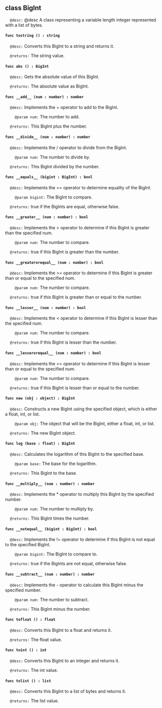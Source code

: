 ## class BigInt

&nbsp;&nbsp;&nbsp;&nbsp;```@desc:``` @desc A class representing a variable length integer represented with a list of bytes.

#### ```func tostring () : string```

&nbsp;&nbsp;&nbsp;&nbsp;```@desc:``` Converts this BigInt to a string and returns it.

&nbsp;&nbsp;&nbsp;&nbsp;```@returns:``` The string value.

#### ```func abs () : BigInt```

&nbsp;&nbsp;&nbsp;&nbsp;```@desc:``` Gets the absolute value of this BigInt.

&nbsp;&nbsp;&nbsp;&nbsp;```@returns:``` The absolute value as BigInt.

#### ```func __add__ (num : number) : number```

&nbsp;&nbsp;&nbsp;&nbsp;```@desc:``` Implements the + operator to add to the BigInt.

&nbsp;&nbsp;&nbsp;&nbsp;&nbsp;&nbsp;&nbsp;&nbsp;```@param num:``` The number to add.

&nbsp;&nbsp;&nbsp;&nbsp;```@returns:``` This BigInt plus the number.

#### ```func __divide__ (num : number) : number```

&nbsp;&nbsp;&nbsp;&nbsp;```@desc:``` Implements the / operator to divide from the BigInt.

&nbsp;&nbsp;&nbsp;&nbsp;&nbsp;&nbsp;&nbsp;&nbsp;```@param num:``` The number to divide by.

&nbsp;&nbsp;&nbsp;&nbsp;```@returns:``` This BigInt divided by the number.

#### ```func __equals__ (bigint : BigInt) : bool```

&nbsp;&nbsp;&nbsp;&nbsp;```@desc:``` Implements the == operator to determine equality of the BigInt.

&nbsp;&nbsp;&nbsp;&nbsp;&nbsp;&nbsp;&nbsp;&nbsp;```@param bigint:``` The BigInt to compare.

&nbsp;&nbsp;&nbsp;&nbsp;```@returns:``` true if the BigInts are equal, otherwise false.

#### ```func __greater__ (num : number) : bool```

&nbsp;&nbsp;&nbsp;&nbsp;```@desc:``` Implements the > operator to determine if this BigInt is greater than the specified num.

&nbsp;&nbsp;&nbsp;&nbsp;&nbsp;&nbsp;&nbsp;&nbsp;```@param num:``` The number to compare.

&nbsp;&nbsp;&nbsp;&nbsp;```@returns:``` true if this BigInt is greater than the number.

#### ```func __greaterorequal__ (num : number) : bool```

&nbsp;&nbsp;&nbsp;&nbsp;```@desc:``` Implements the >= operator to determine if this BigInt is greater than or equal to the specified num.

&nbsp;&nbsp;&nbsp;&nbsp;&nbsp;&nbsp;&nbsp;&nbsp;```@param num:``` The number to compare.

&nbsp;&nbsp;&nbsp;&nbsp;```@returns:``` true if this BigInt is greater than or equal to the number.

#### ```func __lesser__ (num : number) : bool```

&nbsp;&nbsp;&nbsp;&nbsp;```@desc:``` Implements the < operator to determine if this BigInt is lesser than the specified num.

&nbsp;&nbsp;&nbsp;&nbsp;&nbsp;&nbsp;&nbsp;&nbsp;```@param num:``` The number to compare.

&nbsp;&nbsp;&nbsp;&nbsp;```@returns:``` true if this BigInt is lesser than the number.

#### ```func __lesserorequal__ (num : number) : bool```

&nbsp;&nbsp;&nbsp;&nbsp;```@desc:``` Implements the <= operator to determine if this BigInt is lesser than or equal to the specified num.

&nbsp;&nbsp;&nbsp;&nbsp;&nbsp;&nbsp;&nbsp;&nbsp;```@param num:``` The number to compare.

&nbsp;&nbsp;&nbsp;&nbsp;```@returns:``` true if this BigInt is lesser than or equal to the number.

#### ```func new (obj : object) : BigInt```

&nbsp;&nbsp;&nbsp;&nbsp;```@desc:``` Constructs a new BigInt using the specified object, which is either a float, int, or list.

&nbsp;&nbsp;&nbsp;&nbsp;&nbsp;&nbsp;&nbsp;&nbsp;```@param obj:``` The object that will be the BigInt, either a float, int, or list.

&nbsp;&nbsp;&nbsp;&nbsp;```@returns:``` The new BigInt object.

#### ```func log (base : float) : BigInt```

&nbsp;&nbsp;&nbsp;&nbsp;```@desc:``` Calculates the logarithm of this BigInt to the specified base.

&nbsp;&nbsp;&nbsp;&nbsp;&nbsp;&nbsp;&nbsp;&nbsp;```@param base:``` The base for the logarithm.

&nbsp;&nbsp;&nbsp;&nbsp;```@returns:``` This BigInt to the base.

#### ```func __multiply__ (num : number) : number```

&nbsp;&nbsp;&nbsp;&nbsp;```@desc:``` Implements the * operator to multiply this BigInt by the specified number.

&nbsp;&nbsp;&nbsp;&nbsp;&nbsp;&nbsp;&nbsp;&nbsp;```@param num:``` The number to multiply by.

&nbsp;&nbsp;&nbsp;&nbsp;```@returns:``` This BigInt times the number.

#### ```func __notequal__ (bigint : BigInt) : bool```

&nbsp;&nbsp;&nbsp;&nbsp;```@desc:``` Implements the != operator to determine if this BigInt is not equal to the specified BigInt.

&nbsp;&nbsp;&nbsp;&nbsp;&nbsp;&nbsp;&nbsp;&nbsp;```@param bigint:``` The BigInt to compare to.

&nbsp;&nbsp;&nbsp;&nbsp;```@returns:``` true if the BigInts are not equal, otherwise false.

#### ```func __subtract__ (num : number) : number```

&nbsp;&nbsp;&nbsp;&nbsp;```@desc:``` Implements the - operator to calculate this BigInt minus the specified number.

&nbsp;&nbsp;&nbsp;&nbsp;&nbsp;&nbsp;&nbsp;&nbsp;```@param num:``` The number to subtract.

&nbsp;&nbsp;&nbsp;&nbsp;```@returns:``` This BigInt minus the number.

#### ```func tofloat () : float```

&nbsp;&nbsp;&nbsp;&nbsp;```@desc:``` Converts this BigInt to a float and returns it.

&nbsp;&nbsp;&nbsp;&nbsp;```@returns:``` The float value.

#### ```func toint () : int```

&nbsp;&nbsp;&nbsp;&nbsp;```@desc:``` Converts this BigInt to an integer and returns it.

&nbsp;&nbsp;&nbsp;&nbsp;```@returns:``` The int value.

#### ```func tolist () : list```

&nbsp;&nbsp;&nbsp;&nbsp;```@desc:``` Converts this BigInt to a list of bytes and returns it.

&nbsp;&nbsp;&nbsp;&nbsp;```@returns:``` The list value.

